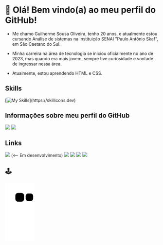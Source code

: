 # 👋 Olá! Bem vindo(a) ao meu perfil do GitHub!

- Me chamo Guilherme Sousa Oliveira, tenho 20 anos, e atualmente estou cursando Análise de sistemas na instituição SENAI "Paulo Antônio Skaf", em São Caetano do Sul. 
- Minha carreira na área de tecnologia se iniciou oficialmente no ano de 2023, mas quando era mais jovem, sempre tive curiosidade e vontade de ingressar nessa área.

- Atualmente, estou aprendendo HTML e CSS.

## Skills
[![My Skills](https://skillicons.dev/icons?i=figma,html,css,)](https://skillicons.dev)
     
 ## Informações sobre meu perfil do GitHub
 <div>
 <img height="160em" src="https://github-readme-stats.vercel.app/api?username=GSolivier&show_icons=true&theme=dark&include_all_commits=true&count_private=true"/>
 <img height="160em" src="https://github-readme-stats.vercel.app/api/top-langs/?username=GSolivier&layout=compact&langs_count=7&theme=dark"/>
 </div>
 
 ## Links
 
 <div>
   <a href="https://gsolivier.github.io/meu-portfolio/" target="_blank"><img src="https://img.shields.io/badge/Portfolio-%23000000.svg?style=for-the-badge&logo=firefox&logoColor=#FF7139)"></a> (<-- Em desenvolvimento)
  <a href="https://www.twitch.tv/waternoose_" target="_blank"><img src="https://img.shields.io/badge/Twitch-9146FF?style=for-the-badge&logo=twitch&logoColor=white" target="_blank"></a>
  <a href="https://instagram.com/guisous11" target="_blank"><img src="https://img.shields.io/badge/-Instagram-%23E4405F?style=for-the-badge&logo=instagram&logoColor=white" target="_blank"></a>
  <a href="https://www.linkedin.com/in/guilherme-sousa-oliveira/" target="_blank"><img src="https://img.shields.io/badge/-LinkedIn-%230077B5?style=for-the-badge&logo=linkedin&logoColor=white" target="_blank"></a> 
  <a href = "mailto:guilhermesousa1110@gmail.com"><img src="https://img.shields.io/badge/Gmail-D14836?style=for-the-badge&logo=gmail&logoColor=white" target="_blank"></a>
     </div>

## 🕹️
  ![Snake animation](https://github.com/rafaballerini/rafaballerini/blob/output/github-contribution-grid-snake.svg)
 
</div>
 
